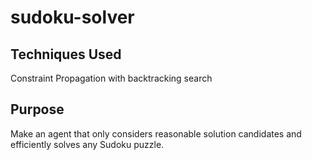 # sudoku-solver

## Techniques Used
Constraint Propagation with backtracking search

## Purpose
Make an agent that only considers reasonable solution candidates and efficiently solves any Sudoku puzzle.
